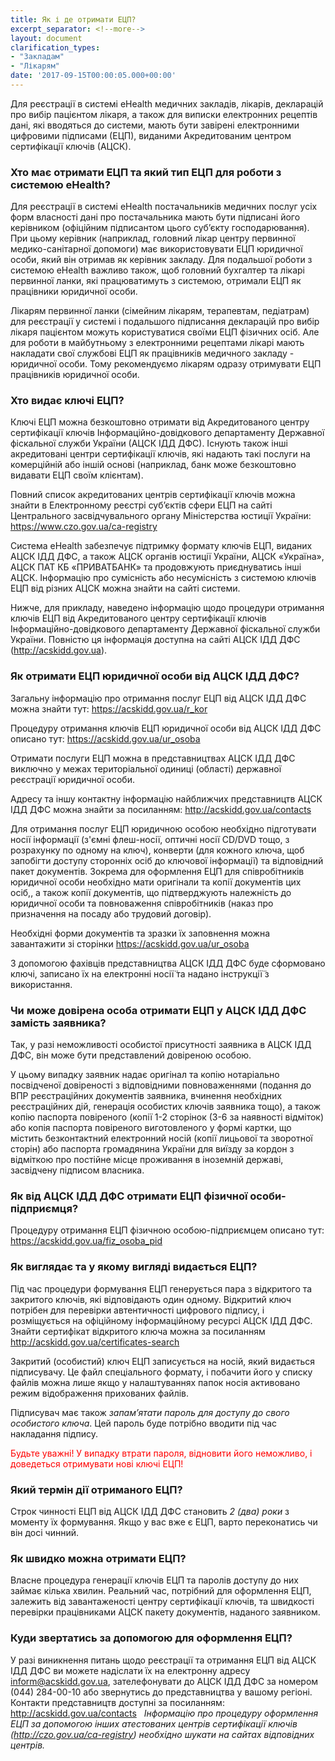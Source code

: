 ```yaml
---
title: Як і де отримати ЕЦП?
excerpt_separator: <!--more-->
layout: document
clarification_types:
- "Закладам"
- "Лікарям"
date: '2017-09-15T00:00:05.000+00:00'
---
```


Для реєстрації в системі eHealth медичних закладів, лікарів, декларацій про вибір пацієнтом лікаря<!--more-->, а також для виписки електронних рецептів дані, які вводяться до системи, мають бути завірені електронними цифровими підписами (ЕЦП), виданими Акредитованим центром сертифікації ключів (АЦСК).

### Хто має отримати ЕЦП та який тип ЕЦП для роботи з системою eHealth?
Для реєстрації в системі eHealth постачальників медичних послуг усіх форм власності дані про постачальника мають бути підписані його керівником (офіційним підписантом цього суб’єкту господарювання). При цьому керівник (наприклад, головний лікар центру первинної медико-санітарної допомоги) має використовувати ЕЦП юридичної особи, який він отримав як керівник закладу.
Для подальшої роботи з системою eHealth важливо також, щоб головний бухгалтер та лікарі первинної ланки, які працюватимуть з системою, отримали ЕЦП як працівники юридичної особи.

Лікарям первинної ланки (сімейним лікарям, терапевтам, педіатрам) для реєстрації у системі і подальшого підписання декларацій про вибір лікаря пацієнтом можуть користуватися своїми ЕЦП фізичних осіб. Але для роботи в майбутньому з електронними рецептами лікарі мають накладати свої службові ЕЦП як працівників медичного закладу - юридичної особи. Тому рекомендуємо лікарям одразу отримувати ЕЦП працівників юридичної особи.

### Хто видає ключі ЕЦП?

Ключі ЕЦП можна безкоштовно отримати від Акредитованого центру сертифікації ключів Інформаційно-довідкового департаменту Державної фіскальної служби України (АЦСК ІДД ДФС). Існують також інші акредитовані центри сертифікації ключів, які надають такі послуги на комерційній або іншій основі (наприклад, банк може безкоштовно видавати ЕЦП своїм клієнтам).

Повний список акредитованих центрів сертифікації ключів можна знайти в Електронному реєстрі суб’єктів сфери ЕЦП на сайті Центрального засвідчувального органу Міністерства юстиції України:
<a style="color: #4880ed" href="https://www.czo.gov.ua/ca-registry" target="_blank">https://www.czo.gov.ua/ca-registry</a>

Система eHealth забезпечує підтримку формату ключів ЕЦП, виданих АЦСК ІДД ДФС, а також АЦСК органів юстиції України, АЦСК «Україна», АЦСК ПАТ КБ «ПРИВАТБАНК» та продовжують приєднуватись інші АЦСК. Інформацію про сумісність або несумісність з системою ключів ЕЦП від різних АЦСК можна знайти на сайті системи.

Нижче, для прикладу, наведено інформацію щодо процедури отримання ключів ЕЦП від Акредитованого центру сертифікації ключів Інформаційно-довідкового департаменту Державної фіскальної служби України. Повністю ця інформація доступна на сайті АЦСК ІДД ДФС (http://acskidd.gov.ua).

### Як отримати ЕЦП юридичної особи від АЦСК ІДД ДФС?

Загальну інформацію про отримання послуг ЕЦП від АЦСК ІДД ДФС можна знайти тут:
<a style="color: #4880ed" href="https://acskidd.gov.ua/r_kor" target="_blank">https://acskidd.gov.ua/r_kor</a>

Процедуру отримання ключів ЕЦП юридичної особи від АЦСК ІДД ДФС описано тут:
<a style="color: #4880ed" href="https://acskidd.gov.ua/ur_osoba" target="_blank">https://acskidd.gov.ua/ur_osoba</a>

Отримати послуги ЕЦП можна в представництвах АЦСК ІДД ДФС виключно у межах територіальної одиниці (області) державної реєстрації юридичної особи.

Адресу та іншу контактну інформацію найближчих представництв АЦСК ІДД ДФС можна знайти за посиланням:
<a style="color: #4880ed" href="http://acskidd.gov.ua/contacts" target="_blank">http://acskidd.gov.ua/contacts</a>

Для отримання послуг ЕЦП юридичною особою необхідно підготувати носії інформації (з'ємні флеш-носії, оптичні носії CD/DVD тощо, з розрахунку по одному на ключ), конверти (для кожного ключа, щоб запобігти доступу сторонніх осіб до ключової інформації) та відповідний пакет документів.
Зокрема для оформлення ЕЦП для співробітників юридичної особи необхідно мати оригінали та копії документів цих осіб,, а також копії документів, що підтверджують належність до юридичної особи та повноваження співробітників (наказ про призначення на посаду або трудовий договір).

Необхідні форми документів та зразки їх заповнення можна завантажити зі сторінки <a style="color: #4880ed" href="https://acskidd.gov.ua/ur_osoba" target="_blank">https://acskidd.gov.ua/ur_osoba</a>

З допомогою фахівців представництва АЦСК ІДД ДФС буде сформовано ключі, записано їх на електронні носії̈ та надано інструкції̈ з використання.

### Чи може довірена особа отримати ЕЦП у АЦСК ІДД ДФС замість заявника?
Так, у разі неможливості особистої присутності заявника в АЦСК ІДД ДФС, він може бути представлений довіреною особою.

У цьому випадку заявник надає оригінал та копію нотаріально посвідченої довіреності з відповідними повноваженнями (подання до ВПР реєстраційних документів заявника, вчинення необхідних реєстраційних дій, генерація особистих ключів заявника тощо), а також копію паспорта повіреного (копії 1-2 сторінок (3-6 за наявності відміток) або копія паспорта повіреного виготовленого у формі картки, що містить безконтактний електронний носій (копії лицьової та зворотної сторін) або паспорта громадянина України для виїзду за кордон з відміткою про постійне місце проживання в іноземній державі, засвідчену підписом власника.


### Як від АЦСК ІДД ДФС отримати ЕЦП фізичної особи-підприємця?
Процедуру отримання ЕЦП фізичною особою-підприємцем описано тут:
<a style="color: #4880ed" href="https://acskidd.gov.ua/fiz_osoba_pid" target="_blank">https://acskidd.gov.ua/fiz_osoba_pid</a>

### Як виглядає та у якому вигляді видається ЕЦП?
Під час процедури формування ЕЦП генерується пара з відкритого та закритого ключів, які відповідають один одному. Відкритий ключ потрібен для перевірки автентичності цифрового підпису, і розміщується на офіційному інформаційному ресурсі АЦСК ІДД ДФС. Знайти сертифікат відкритого ключа можна за посиланням
<a style="color: #4880ed" href="http://acskidd.gov.ua/certificates-search" target="_blank">http://acskidd.gov.ua/certificates-search</a>

Закритий (особистий) ключ ЕЦП записується на носій, який видається підписувачу. Це файл спеціального формату, і побачити його у списку файлів можна лише якщо у налаштуваннях папок носія активовано режим відображення прихованих файлів.

Підписувач має також *запам’ятати пароль для доступу до свого особистого ключа*. Цей пароль буде потрібно вводити під час накладання підпису.

<span style="color: red">Будьте уважні! У випадку втрати пароля, відновити його неможливо, і доведеться отримувати нові ключі ЕЦП!</span>

### Який термін дії отриманого ЕЦП?
Строк чинності ЕЦП від АЦСК ІДД ДФС становить *2 (два) роки* з моменту їх формування.
Якщо у вас вже є ЕЦП, варто переконатись чи він досі чинний.

### Як швидко можна отримати ЕЦП?
Власне процедура генерації ключів ЕЦП та паролів доступу до них займає кілька хвилин. Реальний час, потрібний для оформлення ЕЦП, залежить від завантаженості центру сертифікації ключів, та швидкості перевірки працівниками АЦСК пакету документів, наданого заявником.

### Куди звертатись за допомогою для оформлення ЕЦП?

У разі виникнення питань щодо реєстрації та отримання ЕЦП від АЦСК ІДД ДФС ви можете надіслати їх на електронну адресу inform@acskidd.gov.ua, зателефонувати до АЦСК ІДД ДФС за номером (044) 284-00-10 або звернутись до представництва у вашому регіоні. Контакти представництв доступні за посиланням:
<a style="color: #4880ed" href="http://acskidd.gov.ua/contacts" target="_blank">http://acskidd.gov.ua/contacts</a>
 
*Інформацію про процедуру оформлення ЕЦП за допомогою інших атестованих центрів сертифікації ключів (<a style="color: #4880ed" href="http://czo.gov.ua/ca-registry" target="_blank">http://czo.gov.ua/ca-registry</a>) необхідно шукати на сайтах відповідних центрів.*
 
